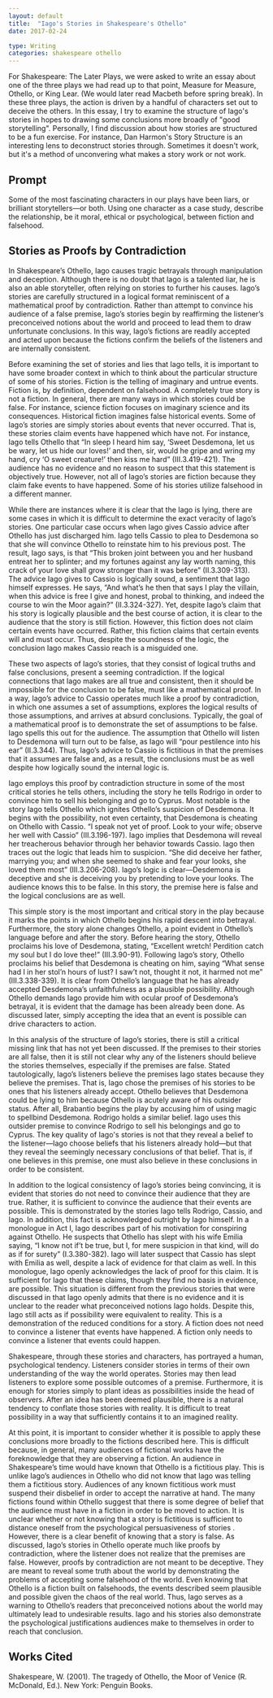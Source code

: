 ```yaml
---
layout: default
title:  "Iago's Stories in Shakespeare's Othello"
date: 2017-02-24

type: Writing
categories: shakespeare othello
---
```

For Shakespeare: The Later Plays, we were asked to write an essay about one of the three plays we had read up to that point, Measure for Measure, Othello, or King Lear. (We would later read Macbeth before spring break). In these three plays, the action is driven by a handful of characters set out to deceive the others. In this essay, I try to examine the structure of Iago's stories in hopes to drawing some conclusions more broadly of "good storytelling". Personally, I find discussion about how stories are structured to be a fun exercise. For instance, Dan Harmon's Story Structure is an interesting lens to deconstruct stories through. Sometimes it doesn't work, but it's a method of unconvering what makes a story work or not work. 

## Prompt

Some of the most fascinating characters in our plays have been liars, or brilliant storytellers—or both. Using one character as a case study, describe the relationship, be it moral, ethical or psychological, between fiction and falsehood. 

## Stories as Proofs by Contradiction

In Shakespeare’s Othello, Iago causes tragic betrayals through manipulation and deception. Although there is no doubt that Iago is a talented liar, he is also an able storyteller, often relying on stories to further his causes. Iago’s stories are carefully structured in a logical format reminiscent of a mathematical proof by contradiction. Rather than attempt to convince his audience of a false premise, Iago’s stories begin by reaffirming the listener’s preconceived notions about the world and proceed to lead them to draw unfortunate conclusions. In this way, Iago’s fictions are readily accepted and acted upon because the fictions confirm the beliefs of the listeners and are internally consistent. 

Before examining the set of stories and lies that Iago tells, it is important to have some broader context in which to think about the particular structure of some of his stories. Fiction is the telling of imaginary and untrue events. Fiction is, by definition, dependent on falsehood. A completely true story is not a fiction. In general, there are many ways in which stories could be false. For instance, science fiction focuses on imaginary science and its consequences. Historical fiction imagines false historical events. Some of Iago’s stories are simply stories about events that never occurred. That is, these stories claim events have happened which have not. For instance, Iago tells Othello that “In sleep I heard him say, ‘Sweet Desdemona, let us be wary, let us hide our loves!’ and then, sir, would he gripe and wring my hand, cry ‘O sweet creature!’ then kiss me hard” (III.3.419-421). The audience has no evidence and no reason to suspect that this statement is objectively true. However, not all of Iago’s stories are fiction because they claim fake events to have happened. Some of his stories utilize falsehood in a different manner.  

While there are instances where it is clear that the Iago is lying, there are some cases in which it is difficult to determine the exact veracity of Iago’s stories. One particular case occurs when Iago gives Cassio advice after Othello has just discharged him. Iago tells Cassio to plea to Desdemona so that she will convince Othello to reinstate him to his previous post. The result, Iago says, is that “This broken joint between you and her husband entreat her to splinter; and my fortunes against any lay worth naming, this crack of your love shall grow stronger than it was before” (II.3.309-313). The advice Iago gives to Cassio is logically sound, a sentiment that Iago himself expresses. He says, “And what’s he then that says I play the villain, when this advice is free I give and honest, probal to thinking, and indeed the course to win the Moor again?” (II.3.324-327). Yet, despite Iago’s claim that his story is logically plausible and the best course of action, it is clear to the audience that the story is still fiction. However, this fiction does not claim certain events have occurred. Rather, this fiction claims that certain events will and must occur. Thus, despite the soundness of the logic, the conclusion Iago makes Cassio reach is a misguided one.  

These two aspects of Iago’s stories, that they consist of logical truths and false conclusions, present a seeming contradiction. If the logical connections that Iago makes are all true and consistent, then it should be impossible for the conclusion to be false, must like a mathematical proof. In a way, Iago’s advice to Cassio operates much like a proof by contradiction, in which one assumes a set of assumptions, explores the logical results of those assumptions, and arrives at absurd conclusions. Typically, the goal of a mathematical proof is to demonstrate the set of assumptions to be false. Iago spells this out for the audience. The assumption that Othello will listen to Desdemona will turn out to be false, as Iago will “pour pestilence into his ear” (II.3.344). Thus, Iago’s advice to Cassio is fictitious in that the premises that it assumes are false and, as a result, the conclusions must be as well despite how logically sound the internal logic is. 

Iago employs this proof by contradiction structure in some of the most critical stories he tells others, including the story he tells Rodrigo in order to convince him to sell his belonging and go to Cyprus. Most notable is the story Iago tells Othello which ignites Othello’s suspicion of Desdemona. It begins with the possibility, not even certainty, that Desdemona is cheating on Othello with Cassio. “I speak not yet of proof. Look to your wife; observe her well with Cassio” (III.3.196-197). Iago implies that Desdemona will reveal her treacherous behavior through her behavior towards Cassio. Iago then traces out the logic that leads him to suspicion. “She did deceive her father, marrying you; and when she seemed to shake and fear your looks, she loved them most” (III.3.206-208). Iago’s logic is clear—Desdemona is deceptive and she is deceiving you by pretending to love your looks. The audience knows this to be false. In this story, the premise here is false and the logical conclusions are as well. 

This simple story is the most important and critical story in the play because it marks the points in which Othello begins his rapid descent into betrayal. Furthermore, the story alone changes Othello, a point evident in Othello’s language before and after the story. Before hearing the story, Othello proclaims his love of Desdemona, stating, “Excellent wretch! Perdition catch my soul but I do love thee!” (III.3.90-91). Following Iago’s story, Othello proclaims his belief that Desdemona is cheating on him, saying “What sense had I in her stol’n hours of lust? I saw’t not, thought it not, it harmed not me” (III.3.338-339). It is clear from Othello’s language that he has already accepted Desdemona’s unfaithfulness as a plausible possibility. Although Othello demands Iago provide him with ocular proof of Desdemona’s betrayal, it is evident that the damage has been already been done. As discussed later, simply accepting the idea that an event is possible can drive characters to action. 

In this analysis of the structure of Iago’s stories, there is still a critical missing link that has not yet been discussed. If the premises to their stories are all false, then it is still not clear why any of the listeners should believe the stories themselves, especially if the premises are false. Stated tautologically, Iago’s listeners believe the premises Iago states because they believe the premises. That is, Iago chose the premises of his stories to be ones that his listeners already accept. Othello believes that Desdemona could be lying to him because Othello is acutely aware of his outsider status. After all, Brabantio begins the play by accusing him of using magic to spellbind Desdemona. Rodrigo holds a similar belief. Iago uses this outsider premise to convince Rodrigo to sell his belongings and go to Cyprus. The key quality of Iago's stories is not that they reveal a belief to the listener—Iago choose beliefs that his listeners already hold—but that they reveal the seemingly necessary conclusions of that belief. That is, if one believes in this premise, one must also believe in these conclusions in order to be consistent.

In addition to the logical consistency of Iago’s stories being convincing, it is evident that stories do not need to convince their audience that they are true. Rather, it is sufficient to convince the audience that their events are possible. This is demonstrated by the stories Iago tells Rodrigo, Cassio, and Iago. In addition, this fact is acknowledged outright by Iago himself. In a monologue in Act I, Iago describes part of his motivation for conspiring against Othello. He suspects that Othello has slept with his wife Emilia saying, “I know not if’t be true, but I, for mere suspicion in that kind, will do as if for surety” (I.3.380-382). Iago will later suspect that Cassio has slept with Emilia as well, despite a lack of evidence for that claim as well. In this monologue, Iago openly acknowledges the lack of proof for this claim. It is sufficient for Iago that these claims, though they find no basis in evidence, are possible. This situation is different from the previous stories that were discussed in that Iago openly admits that there is no evidence and it is unclear to the reader what preconceived notions Iago holds. Despite this, Iago still acts as if possibility were equivalent to reality. This is a demonstration of the reduced conditions for a story. A fiction does not need to convince a listener that events have happened. A fiction only needs to convince a listener that events could happen. 

Shakespeare, through these stories and characters, has portrayed a human, psychological tendency. Listeners consider stories in terms of their own understanding of the way the world operates. Stories may then lead listeners to explore some possible outcomes of a premise. Furthermore, it is enough for stories simply to plant ideas as possibilities inside the head of observers. After an idea has been deemed plausible, there is a natural tendency to conflate those stories with reality. It is difficult to treat possibility in a way that sufficiently contains it to an imagined reality. 

At this point, it is important to consider whether it is possible to apply these conclusions more broadly to the fictions described here. This is difficult because, in general, many audiences of fictional works have the foreknowledge that they are observing a fiction. An audience in Shakespeare’s time would have known that Othello is a fictitious play. This is unlike Iago’s audiences in Othello who did not know that Iago was telling them a fictitious story. Audiences of any known fictitious work must suspend their disbelief in order to accept the narrative at hand. The many fictions found within Othello suggest that there is some degree of belief that the audience must have in a fiction in order to be moved to action. It is unclear whether or not knowing that a story is fictitious is sufficient to distance oneself from the psychological persuasiveness of stories . However, there is a clear benefit of knowing that a story is false. As discussed, Iago’s stories in Othello operate much like proofs by contradiction, where the listener does not realize that the premises are false. However, proofs by contradiction are not meant to be deceptive. They are meant to reveal some truth about the world by demonstrating the problems of accepting some falsehood of the world. Even knowing that Othello is a fiction built on falsehoods, the events described seem plausible and possible given the chaos of the real world. Thus, Iago serves as a warning to Othello’s readers that preconceived notions about the world may ultimately lead to undesirable results. Iago and his stories also demonstrate the psychological justifications audiences make to themselves in order to reach that conclusion.

## Works Cited

Shakespeare, W. (2001). The tragedy of Othello, the Moor of Venice (R. McDonald, Ed.). New York: Penguin Books.
